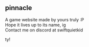 ## pinnacle
A game website made by yours truly :P <br>
Hope it lives up to its name, ig <br>
Contact me on discord at swiftquietkid <br>

ty! <br>
